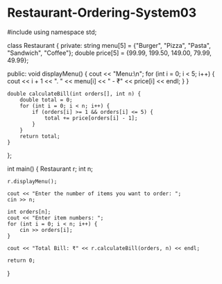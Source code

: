 # Restaurant-Ordering-System03

#include <iostream>
using namespace std;

class Restaurant {
private:
    string menu[5] = {"Burger", "Pizza", "Pasta", "Sandwich", "Coffee"};
    double price[5] = {99.99, 199.50, 149.00, 79.99, 49.99};

public:
    void displayMenu() {
        cout << "Menu:\n";
        for (int i = 0; i < 5; i++) {
            cout << i + 1 << ". " << menu[i] << " - ₹" << price[i] << endl;
        }
    }

    double calculateBill(int orders[], int n) {
        double total = 0;
        for (int i = 0; i < n; i++) {
            if (orders[i] >= 1 && orders[i] <= 5) {
                total += price[orders[i] - 1];
            }
        }
        return total;
    }
};

int main() {
    Restaurant r;
    int n;

    r.displayMenu();
    
    cout << "Enter the number of items you want to order: ";
    cin >> n;

    int orders[n];
    cout << "Enter item numbers: ";
    for (int i = 0; i < n; i++) {
        cin >> orders[i];
    }

    cout << "Total Bill: ₹" << r.calculateBill(orders, n) << endl;

    return 0;
}
